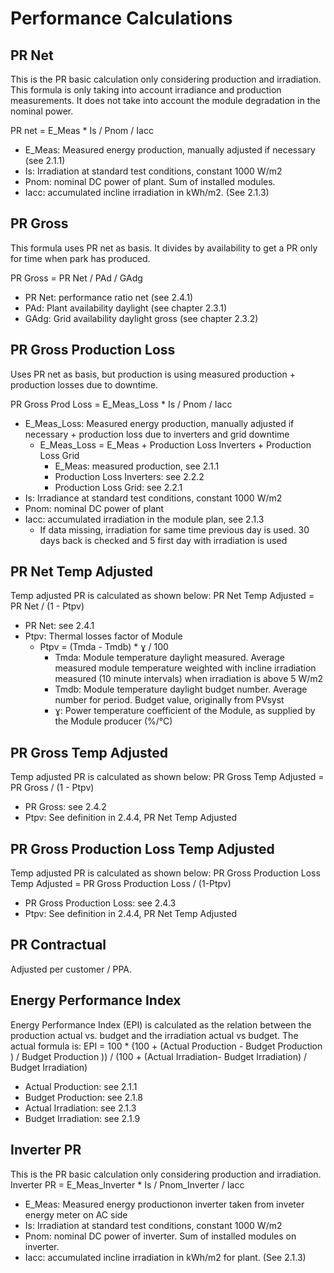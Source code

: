 # Performance Calculations

## PR Net

This is the PR basic calculation only considering production and irradiation.  
This formula is only taking into account irradiance and production measurements. It does not take into account the module degradation in the nominal power.  

PR net = E_Meas * Is / Pnom / Iacc

* E_Meas: Measured energy production, manually adjusted if necessary (see 2.1.1)
* Is: Irradiation at standard test conditions, constant 1000 W/m2
* Pnom: nominal DC power of plant. Sum of installed modules.
* Iacc: accumulated incline irradiation in kWh/m2. (See 2.1.3)

## PR Gross

This formula uses PR net as basis. It divides by availability to get a PR only for time when park has produced.  

PR Gross = PR Net / PAd / GAdg

* PR Net: performance ratio net (see 2.4.1)
* PAd: Plant availability daylight (see chapter 2.3.1)
* GAdg: Grid availability daylight gross (see chapter 2.3.2)

## PR Gross Production Loss

Uses PR net as basis, but production is using measured production + production losses due to downtime.

PR Gross Prod Loss = E_Meas_Loss * Is / Pnom / Iacc

* E_Meas_Loss: Measured energy production, manually adjusted if necessary + production loss due to inverters and grid downtime
  * E_Meas_Loss = E_Meas + Production Loss Inverters + Production Loss Grid
    * E_Meas: measured production, see 2.1.1  
    * Production Loss Inverters: see 2.2.2
    * Production Loss Grid: see 2.2.1
* Is: Irradiance at standard test conditions, constant 1000 W/m2
* Pnom: nominal DC power of plant
* Iacc: accumulated irradiation in the module plan, see 2.1.3
  * If data missing, irradiation for same time previous day is used. 30 days back is checked and 5 first day with irradiation is used

## PR Net Temp Adjusted

Temp adjusted PR is calculated as shown below:
PR Net Temp Adjusted = PR Net / (1 - Ptpv)  

* PR Net: see 2.4.1
* Ptpv: Thermal losses factor of Module
  * Ptpv = (Tmda - Tmdb) * ɣ / 100
    * Tmda: Module temperature daylight measured. Average measured module temperature weighted with incline irradiation measured (10 minute intervals) when irradiation is above 5 W/m2
    * Tmdb: Module temperature daylight budget number. Average number for period. Budget value, originally from PVsyst
    * ɣ:  Power temperature coefficient of the Module, as supplied by the Module producer (%/°C)

## PR Gross Temp Adjusted

Temp adjusted PR is calculated as shown below:
PR Gross Temp Adjusted = PR Gross / (1 - Ptpv)  

* PR Gross: see 2.4.2
* Ptpv: See definition in 2.4.4, PR Net Temp Adjusted

## PR Gross Production Loss Temp Adjusted

Temp adjusted PR is calculated as shown below:
PR Gross Production Loss Temp Adjusted = PR Gross Production Loss / (1-Ptpv)  

* PR Gross Production Loss: see 2.4.3
* Ptpv: See definition in 2.4.4, PR Net Temp Adjusted

## PR Contractual

Adjusted per customer / PPA.

## Energy Performance Index

Energy Performance Index (EPI) is calculated as the relation between the production actual vs. budget and the irradiation actual vs budget.
The actual formula is:
EPI = 100 * (100 + (Actual Production - Budget Production ) / Budget Production )) / (100 + (Actual Irradiation- Budget Irradiation) / Budget Irradiation)

* Actual Production: see 2.1.1
* Budget Production: see 2.1.8
* Actual Irradiation: see 2.1.3
* Budget Irradiation: see 2.1.9

## Inverter PR

This is the PR basic calculation only considering production and irradiation.
 Inverter PR = E_Meas_Inverter * Is / Pnom_Inverter / Iacc

* E_Meas: Measured energy productionon inverter taken from inveter energy meter on AC side
* Is: Irradiation at standard test conditions, constant 1000 W/m2
* Pnom: nominal DC power of inverter. Sum of installed modules on inverter.
* Iacc: accumulated incline irradiation in kWh/m2 for plant. (See 2.1.3)
